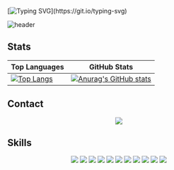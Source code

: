 [![Typing SVG](https://readme-typing-svg.demolab.com?font=Fira+Code&size=24&pause=1000&color=F75C7E&width=435&lines=Welcome+to+my+GitHub+Profile!;I'm+a+passionate+developer.)](https://git.io/typing-svg)

![header](https://capsule-render.vercel.app/api?type=wave&color=auto&height=300&section=header&text=capsule%20render&fontSize=90&text=생산성을+높여+함께+성장하는+개발자+sono)

## Stats

| Top Languages | GitHub Stats |
|--------------|-------------|
| [![Top Langs](https://github-readme-stats.vercel.app/api/top-langs/?username=hoooooojjjj&layout=compact)](https://github.com/anuraghazra/github-readme-stats) | [![Anurag's GitHub stats](https://github-readme-stats.vercel.app/api?username=hoooooojjjj&show_icons=true&theme=radical)](https://github.com/anuraghazra/github-readme-stats) |

## Contact

<div align="center">
  <a href="mailto:rhj080471@gmail.com">
    <img src="https://img.shields.io/badge/Gmail-D14836?style=for-the-badge&logo=gmail&logoColor=white" />
  </a>
</div>

## Skills
<div align="center">
<img src="https://img.shields.io/badge/HTML-239120?style=for-the-badge&logo=html5&logoColor=white">
<img src="https://img.shields.io/badge/CSS-239120?&style=for-the-badge&logo=css3&logoColor=white">
<img src="https://img.shields.io/badge/JavaScript-F7DF1E?style=for-the-badge&logo=JavaScript&logoColor=white">
<img src="https://img.shields.io/badge/TypeScript-007ACC?style=for-the-badge&logo=typescript&logoColor=white">
<img src="https://img.shields.io/badge/React-20232A?style=for-the-badge&logo=react&logoColor=61DAFB">
<img src="https://img.shields.io/badge/Redux-593D88?style=for-the-badge&logo=redux&logoColor=white">
<img src="https://img.shields.io/badge/Next.js-000?logo=nextdotjs&logoColor=fff&style=for-the-badge">
<img src="https://img.shields.io/badge/React_Native-20232A?style=for-the-badge&logo=react&logoColor=61DAFB"> 
<img src="https://img.shields.io/badge/Node.js-43853D?style=for-the-badge&logo=node.js&logoColor=white"> 
<img src="https://img.shields.io/badge/MySQL-00000F?style=for-the-badge&logo=mysql&logoColor=white"> 
<img src="https://img.shields.io/badge/Amazon_AWS-232F3E?style=for-the-badge&logo=amazon-aws&logoColor=white"> 
</div>




